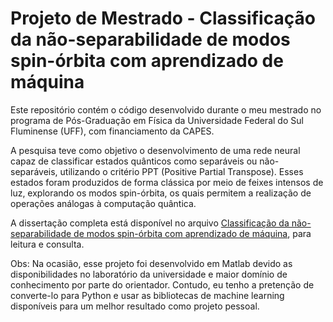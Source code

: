 # Projeto de Mestrado - Classificação da não-separabilidade de modos spin-órbita com aprendizado de máquina

Este repositório contém o código desenvolvido durante o meu mestrado no programa de Pós-Graduação em Física da Universidade Federal do Sul Fluminense (UFF), com financiamento da CAPES.

A pesquisa teve como objetivo o desenvolvimento de uma rede neural capaz de classificar estados quânticos como separáveis ou não-separáveis, utilizando o critério PPT (Positive Partial Transpose). Esses estados foram produzidos de forma clássica por meio de feixes intensos de luz, explorando os modos spin-órbita, os quais permitem a realização de operações análogas à computação quântica.

A dissertação completa está disponível no arquivo [Classificação da não-separabilidade de modos
spin-órbita com aprendizado de máquina](https://portal.if.uff.br/posgrad/wp-content/uploads/sites/3/2022/06/Telma-Fatima-Clarita-de-Carvalho_dissertacao.pdf), para leitura e consulta.

Obs: Na ocasião, esse projeto foi desenvolvido em Matlab devido as disponibilidades no laboratório da universidade e maior domínio de conhecimento por parte do orientador. Contudo, eu tenho a pretenção de converte-lo para Python e usar as bibliotecas de machine learning disponíveis para um melhor resultado como projeto pessoal.
